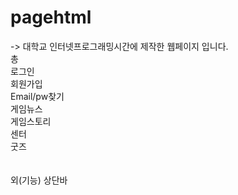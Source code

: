 # pagehtml
-> 대학교 인터넷프로그래밍시간에 제작한 웹페이지 입니다.<br>
 총 <br>
 로그인 <br>
 회원가입 <br>
 Email/pw찾기<br>
 게임뉴스 <br>
 게임스토리<br>
 센터 <br>
 굿즈 <br>
 <br><br>
 외(기능) 상단바
 
